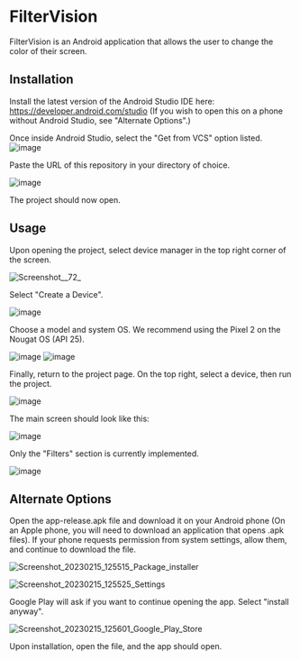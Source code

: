 # FilterVision

FilterVision is an Android application that allows the user to change the color of their screen.

## Installation

Install the latest version of the Android Studio IDE here: https://developer.android.com/studio
(If you wish to open this on a phone without Android Studio, see "Alternate Options".)

Once inside Android Studio, select the "Get from VCS" option listed. ![image](/uploads/9e1fe9907c79a024f70eb05eede050c2/image.png)

Paste the URL of this repository in your directory of choice.

![image](/uploads/ff0d15e006fd28e789ad9f84a0026417/image.png)

The project should now open.

## Usage

Upon opening the project, select device manager in the top right corner of the screen.

![Screenshot__72_](/uploads/b2d9db5020c0d8e910a9051d5deb4e3c/Screenshot__72_.png)

Select "Create a Device".

![image](/uploads/1a7e06b34838f0a13896f2c66361e741/image.png)

Choose a model and system OS. We recommend using the Pixel 2 on the Nougat OS (API 25).

![image](/uploads/e24d19bf07a220a804efbacfd5aa21ff/image.png)
![image](/uploads/b02ad7f83a89eb4f06a865b5fab0ba98/image.png)

Finally, return to the project page. On the top right, select a device, then run the project.

![image](/uploads/d201490bb8cd9f473eeb92c507458504/image.png)

The main screen should look like this:

![image](/uploads/459058cdf26a516e52a7b85aba843e17/image.png)

Only the "Filters" section is currently implemented.

![image](/uploads/b4cadd6cf197207d2d2767088a019c91/image.png)

## Alternate Options
Open the app-release.apk file and download it on your Android phone (On an Apple phone, you will need to download an application that opens .apk files). If your phone requests permission from system settings, allow them, and continue to download the file.

![Screenshot_20230215_125515_Package_installer](/uploads/a16b22698696700e57ee5636149ab7b9/Screenshot_20230215_125515_Package_installer.jpg)

![Screenshot_20230215_125525_Settings](/uploads/18fccb698dc985538ba3526d80fb108b/Screenshot_20230215_125525_Settings.jpg)

Google Play will ask if you want to continue opening the app. Select "install anyway".

![Screenshot_20230215_125601_Google_Play_Store](/uploads/52d8556744af94ec84c57751d8e86f62/Screenshot_20230215_125601_Google_Play_Store.jpg)

Upon installation, open the file, and the app should open.
